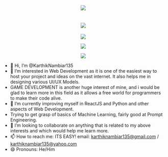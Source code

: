 <div align="center">
  <img src="https://capsule-render.vercel.app/api?type=waving&color=gradient&height=200&section=header&text=Karthik%20Nambiar&fontSize=80&fontAlignY=35&animation=twinkling&fontColor=ffffff" />
</div>  

<h1 align="center">
  <img src="https://readme-typing-svg.herokuapp.com/?lines=Hello,+World!+👋;I'm+a+Full-Stack+Developer;Passionate+about+Learning+%26+Gaming;Welcome+to+my+profile!&center=true&size=30&width=800&height=80&vCenter=true">
</h1>


<p align="center">
  <img src="https://github-readme-stats.vercel.app/api?username=yourusername&show_icons=true&theme=radical&hide_border=true&bg_color=0D1117&title_color=F85D7F&icon_color=F85D7F&text_color=FFFFFF&count_private=true" />
</p>

<p align="center">
  <img src="https://github-readme-streak-stats.herokuapp.com/?user=yourusername&theme=radical&hide_border=true&background=0D1117&stroke=F85D7F&ring=F85D7F&fire=F85D7F&currStreakLabel=FFFFFF" />
</p>


<p align="center">
  <img src="https://github-readme-activity-graph.vercel.app/graph?username=yourusername&theme=react-dark&hide_border=true&bg_color=0D1117&color=F85D7F&line=F85D7F&point=FFFFFF" />
</p>



- 👋 Hi, I’m @KarthikNambiar135
- 👀 I’m interested in Web Development as it is one of the easiest way to host your project and ideas on the vast internet. It also helps me in designing various UI/UX Models.
- GAME DEVELOPMENT is another huge interest of mine, and i would be glad to learn more in this field as it allows a free world for programmers to make their code alive.
- 🌱 I’m currently improving myself in ReactJS and Python and other aspects of Web Development.
- Trying to get grasp of basics of Machine Learning, fairly good at Prompt Engineering.
- 💞️ I’m looking to collaborate on anything that is related to my above interests and which would help me learn more.
- 📫 How to reach me: ITS EASY! email: karthiknambiar135@gmail.com / karthiknambiar135@yahoo.com
- 😄 Pronouns: He/Him
<!--- ⚡ Fun fact: --->

<!---
KarthikNambiar135/KarthikNambiar135 is a ✨ special ✨ repository because its `README.md` (this file) appears on your GitHub profile.
You can click the Preview link to take a look at your changes.
--->
